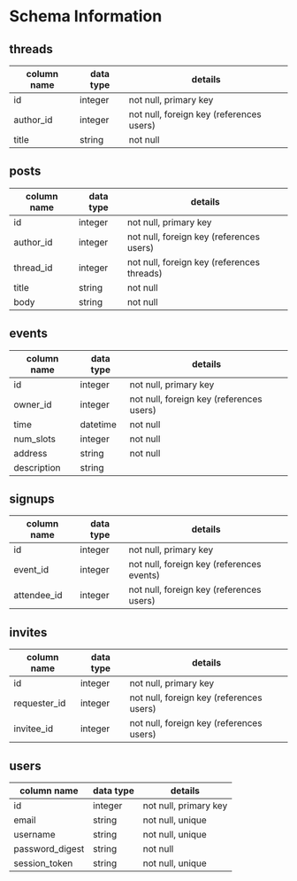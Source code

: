 # Schema Information

## threads
column name | data type | details
------------|-----------|-----------------------
id          | integer   | not null, primary key
author_id   | integer   | not null, foreign key (references users)
title       | string    | not null

## posts
column name | data type | details
------------|-----------|-----------------------
id          | integer   | not null, primary key
author_id   | integer   | not null, foreign key (references users)
thread_id   | integer   | not null, foreign key (references threads)
title       | string    | not null
body        | string    | not null

## events
column name | data type | details
------------|-----------|-----------------------
id          | integer   | not null, primary key
owner_id    | integer   | not null, foreign key (references users)
time        | datetime  | not null
num_slots   | integer   | not null
address     | string    | not null
description | string    |

## signups
column name | data type | details
------------|-----------|-----------------------
id          | integer   | not null, primary key
event_id    | integer   | not null, foreign key (references events)
attendee_id | integer   | not null, foreign key (references users)

## invites
column name | data type | details
------------|-----------|-----------------------
id          | integer   | not null, primary key
requester_id| integer   | not null, foreign key (references users)
invitee_id  | integer   | not null, foreign key (references users)

## users
column name     | data type | details
----------------|-----------|-----------------------
id              | integer   | not null, primary key
email           | string    | not null, unique
username        | string    | not null, unique
password_digest | string    | not null
session_token   | string    | not null, unique
